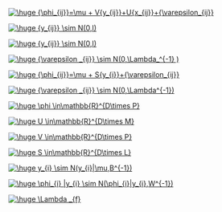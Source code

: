 <a href="https://www.codecogs.com/eqnedit.php?latex=\huge&space;{\phi_{ij}}=\mu&space;&plus;&space;V{y_{ij}}&plus;U{x_{ij}}&plus;{\varepsilon_{ij}}" target="_blank"><img src="https://latex.codecogs.com/gif.latex?\huge&space;{\phi_{ij}}=\mu&space;&plus;&space;V{y_{i}}&plus;U{x_{ij}}&plus;{\varepsilon_{ij}}" title="\huge {\phi_{ij}}=\mu + V{y_{ij}}+U{x_{ij}}+{\varepsilon_{ij}}" /></a>


<a href="https://www.codecogs.com/eqnedit.php?latex=\huge&space;{y_{i}}&space;\sim&space;N(0,I)" target="_blank"><img src="https://latex.codecogs.com/gif.latex?\huge&space;{y_{i}}&space;\sim&space;N(0,I)" title="\huge {y_{ij}} \sim N(0,I)" /></a>

<a href="https://www.codecogs.com/eqnedit.php?latex=\huge&space;{x_{ij}}&space;\sim&space;N(0,I)" target="_blank"><img src="https://latex.codecogs.com/gif.latex?\huge&space;{x_{ij}}&space;\sim&space;N(0,I)" title="\huge {y_{ij}} \sim N(0,I)" /></a>



<a href="https://www.codecogs.com/eqnedit.php?latex=\huge&space;{\varepsilon&space;_{ij}}&space;\sim&space;N(0,{\Lambda_{f}}^{-1}&space;)" target="_blank"><img src="https://latex.codecogs.com/gif.latex?\huge&space;{\varepsilon&space;_{ij}}&space;\sim&space;N(0,{\Lambda_{f}}^{-1}&space;)" title="\huge {\varepsilon _{ij}} \sim N(0,\Lambda_^{-1} )" /></a>


<a href="https://www.codecogs.com/eqnedit.php?latex=\huge&space;{\phi_{ij}}=\mu&space;&plus;&space;S{y_{ij}}&plus;{\varepsilon_{ij}}" target="_blank"><img src="https://latex.codecogs.com/gif.latex?\huge&space;{\phi_{ij}}=\mu&space;&plus;&space;S{y_{ij}}&plus;{\varepsilon_{ij}}" title="\huge {\phi_{ij}}=\mu + S{y_{i}}+{\varepsilon_{ij}}" /></a>


<a href="https://www.codecogs.com/eqnedit.php?latex=\huge&space;{\varepsilon&space;_{ij}}&space;\sim&space;N(0,\Lambda^{-1})" target="_blank"><img src="https://latex.codecogs.com/gif.latex?\huge&space;{\varepsilon&space;_{ij}}&space;\sim&space;N(0,\Lambda^{-1})" title="\huge {\varepsilon _{ij}} \sim N(0,\Lambda^{-1})" /></a>

<a href="https://www.codecogs.com/eqnedit.php?latex=\huge&space;\phi&space;\in\mathbb{R}^{D\times&space;P}" target="_blank"><img src="https://latex.codecogs.com/gif.latex?\huge&space;\phi&space;\in\mathbb{R}^{D\times&space;P}" title="\huge \phi \in\mathbb{R}^{D\times P}" /></a>

<a href="https://www.codecogs.com/eqnedit.php?latex=\huge&space;U&space;\in\mathbb{R}^{D\times&space;M}" target="_blank"><img src="https://latex.codecogs.com/gif.latex?\huge&space;U&space;\in\mathbb{R}^{D\times&space;M}" title="\huge U \in\mathbb{R}^{D\times M}" /></a>


<a href="https://www.codecogs.com/eqnedit.php?latex=\huge&space;V&space;\in\mathbb{R}^{D\times&space;P}" target="_blank"><img src="https://latex.codecogs.com/gif.latex?\huge&space;V&space;\in\mathbb{R}^{D\times&space;P}" title="\huge V \in\mathbb{R}^{D\times P}" /></a>

<a href="https://www.codecogs.com/eqnedit.php?latex=\huge&space;S&space;\in\mathbb{R}^{D\times&space;L}" target="_blank"><img src="https://latex.codecogs.com/gif.latex?\huge&space;S&space;\in\mathbb{R}^{D\times&space;L}" title="\huge S \in\mathbb{R}^{D\times L}" /></a>

<a href="https://www.codecogs.com/eqnedit.php?latex=\huge&space;y_{i}&space;\sim&space;N(y_{i}|\mu,B^{-1})" target="_blank"><img src="https://latex.codecogs.com/gif.latex?\huge&space;y_{i}&space;\sim&space;N(y_{i}|\mu,B^{-1})" title="\huge y_{i} \sim N(y_{i}|\mu,B^{-1})" /></a>


<a href="https://www.codecogs.com/eqnedit.php?latex=\huge&space;\phi_{i}&space;|y_{i}&space;\sim&space;N(\phi_{i}|y_{i},W^{-1})" target="_blank"><img src="https://latex.codecogs.com/gif.latex?\huge&space;\phi_{i}&space;|y_{i}&space;\sim&space;N(\phi_{i}|y_{i},W^{-1})" title="\huge \phi_{i} |y_{i} \sim N(\phi_{i}|y_{i},W^{-1})" /></a>



<a href="https://www.codecogs.com/eqnedit.php?latex=\huge&space;\Lambda&space;_{f}" target="_blank"><img src="https://latex.codecogs.com/gif.latex?\huge&space;\Lambda&space;_{f}" title="\huge \Lambda _{f}" /></a>
